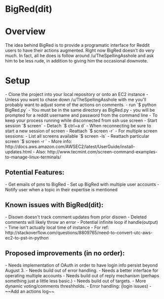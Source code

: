 # BigRed(dit)

<h1>Overview</h1>
The idea behind BigRed is to provide a programatic interface for Reddit users to have their actions augmented. 
Right now BigRed doesn't do very much. In fact, all he does is follow around /u/TheSpellingAsshole and ask him to be less rude, in addition to giving him the occasional downvote. 


<h1>Setup</h1>
- Clone the project into your local repository or onto an EC2 instance 
- Unless you want to chase down /u/TheSpellingAsshole with me you'll probably want to adjust some of the actions on comments. 
- run  
`$ python BigRed.py`
	- You must be in the same directory as BigRed.py
- you will be prompted for a reddit username and password from the command line
- To keep your process running while disconnected from ssh use screen
	- Start session `$ screen`
	- Detach `$ ctrl+a d`
	- When reconnecting be sure to start a new session of screen
	- Reattach `$ screen -r`
	- For multiple screen sessions:
		- List all screens available `$ screen -ls`
		- Reattach particular screen `$ screen -r <first 4 numbers>`
	- More info: http://docs.aws.amazon.com/AWSEC2/latest/UserGuide/install-updates.html
	- Also: http://www.tecmint.com/screen-command-examples-to-manage-linux-terminals/


<h2>Potential Features:</h2>
- Get emails of pms to BigRed
- Set up BigRed with multiple user accounts
- Notify user when a topic in their expertise is mentioned


<h2>Known issues with BigRed(dit):</h2>
- Disown doesn't track comment updates from prior disown
- Deleted comments will likely throw an error
	- Potential infinite loop if handle(output)
- Time isn't actually local time of instance
	- For ref: http://stackoverflow.com/questions/8809765/need-to-convert-utc-aws-ec2-to-pst-in-python


<h2>Proposed improvements (in no order):</h2>
- Needs implementation of OAuth in order to have login info persist beyond August 3. 
- Needs build out of error handling. 
- Needs a better interface for operating multiple accounts
- Needs build out of reply mechanism (perhaps something just a little less basic.)
- Needs build out of targets. 
- More dynamic voting/comments threshholds.
- Error handling: (login issues)
- ~~Add an actions log~~